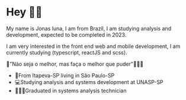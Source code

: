 # Hey 👋🏻
My name is Jonas luna, I am from Brazil, I am studying analysis and development, expected to be completed in 2023.

I am very interested in the front end web and mobile development, I am currently studying (typescript, reactJS and scss).

🌌"Não seja o melhor, mas faça o melhor que puder"🧠👨‍💻

 - 📍From Itapeva-SP living in São Paulo-SP
 - 💻Studying analysis and systems development at UNASP-SP
 - 👨🏾‍💻Graduated in systems analysis technician
